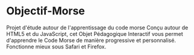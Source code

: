 # Objectif-Morse
Projet d'étude autour de l'apprentissage du code morse
Conçu autour de HTML5 et du JavaScript, cet Objet Pédagogique Interactif vous permet d'apprendre le Code Morse de manière progressive et personnalisé.
Fonctionne mieux sous Safari et Firefox.


